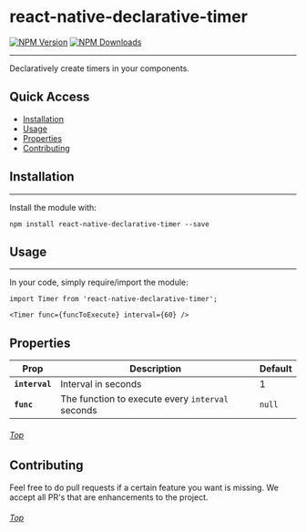 # react-native-declarative-timer

[![NPM Version](https://img.shields.io/npm/v/react-native-declarative-timer.svg?style=flat)](https://www.npmjs.com/package/react-native-declarative-timer)
[![NPM Downloads](https://img.shields.io/npm/dm/react-native-declarative-timer.svg?style=flat)](https://www.npmjs.com/package/react-native-declarative-timer)

---
Declaratively create timers in your components. <a name='top'/>

## Quick Access
* <a href='#install'>Installation</a>
* <a href='#usage'>Usage</a>
* <a href='#properties'>Properties</a>
* <a href='#contributing'>Contributing</a>

## <a name='install'>Installation</a>
---
Install the module with:


```
npm install react-native-declarative-timer --save
```

## <a name='usage'>Usage</a>
---
In your code, simply require/import the module:

```
import Timer from 'react-native-declarative-timer';
```

```
<Timer func={funcToExecute} interval={60} />
```

## <a name='properties'>Properties</a>

| Prop | Description | Default |
|---|---|---|
|**`interval`**|Interval in seconds|1|
|**`func`**|The function to execute every `interval` seconds |`null`|

###### <a href='#top'>Top</a>

## <a name='#Contributing'>Contributing</a>
Feel free to do pull requests if a certain feature you want is missing.  We accept all PR's that are enhancements to the project.

###### <a href='#top'>Top</a>
